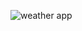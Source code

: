 ![weather app](https://github.com/Zbr-Git/weather-with-react/assets/40324642/4ecd0313-beb0-4b6c-a1c6-fa5b81fb3dcb)
